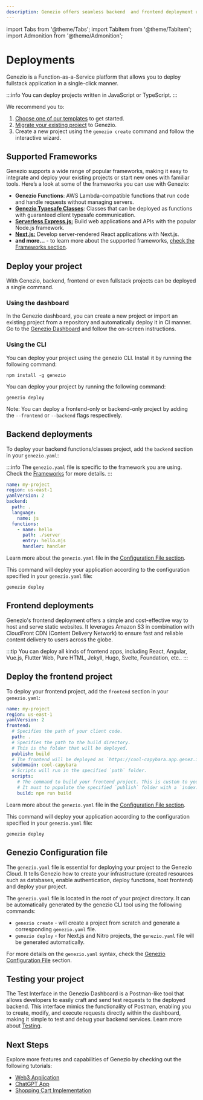 ```yaml
---
description: Genezio offers seamless backend  and frontend deployment using a function-as-a-service infrastructure. Deploy your project with a single-command `genezio deploy`.
---
```


import Tabs from '@theme/Tabs';
import TabItem from '@theme/TabItem';
import Admonition from '@theme/Admonition';

# Deployments

<head>
  <title> Deployments | Genezio Documentation</title>
</head>

Genezio is a Function-as-a-Service platform that allows you to deploy fullstack application in a single-click manner.

:::info
You can deploy projects written in JavaScript or TypeScript.
:::

We recommend you to:
1. [Choose one of our templates](/docs/getting-started/use-a-template.md) to get started.
2. [Migrate your existing project](/docs/getting-started/import-existing-project.md) to Genezio.
3. Create a new project using the `genezio create` command and follow the interactive wizard.

## Supported Frameworks

Genezio supports a wide range of popular frameworks, making it easy to integrate and deploy your existing projects or start new ones with familiar tools.
Here’s a look at some of the frameworks you can use with Genezio:

- **Genezio Functions**: AWS Lambda-compatible functions that run code and handle requests without managing servers.
- [**Genezio Typesafe Classes**](/docs/genezio-typesafe/typesafety.md): Classes that can be deployed as functions with guaranteed client typesafe communication.
- [**Serverless Express.js:**](/docs/frameworks/expressjs.md) Build web applications and APIs with the popular Node.js framework.
- [**Next.js:**](/docs/frameworks/nextjs.md) Develop server-rendered React applications with Next.js.
- **and more...** - to learn more about the supported frameworks, [check the Frameworks section](/docs/frameworks/).

## Deploy your project

With Genezio, backend, frontend or even fullstack projects can be deployed a single command.

### Using the dashboard

In the Genezio dashboard, you can create a new project or import an existing project from a repository and automatically deploy it in CI manner.
Go to the [Genezio Dashboard](https://app.genez.io/new-project) and follow the on-screen instructions.

### Using the CLI

You can deploy your project using the genezio CLI.
Install it by running the following command:

```
npm install -g genezio
```

You can deploy your project by running the following command:

```
genezio deploy
```

Note: You can deploy a frontend-only or backend-only project by adding the `--frontend` or `--backend` flags respectively.

## Backend deployments

To deploy your backend functions/classes project, add the `backend` section in your `genezio.yaml`:

:::info
The `genezio.yaml` file is specific to the framework you are using.
Check the [Frameworks](/docs/frameworks/) for more details.
:::

```yaml title="genezio.yaml" showLineNumbers
name: my-project
region: us-east-1
yamlVersion: 2
backend:
  path: .
  language:
    name: js
  functions:
    - name: hello
      path: ./server
      entry: hello.mjs
      handler: handler
```

Learn more about the `genezio.yaml` file in the [Configuration File section](/docs/project-structure/genezio-configuration-file).

This command will deploy your application according to the configuration specified in your `genezio.yaml` file:
```
genezio deploy
```

## Frontend deployments

Genezio's frontend deployment offers a simple and cost-effective way to host and serve static websites.
It leverages Amazon S3 in combination with CloudFront CDN (Content Delivery Network) to ensure fast and reliable content delivery to users across the globe.

:::tip
You can deploy all kinds of frontend apps, including React, Angular, Vue.js, Flutter Web, Pure HTML, Jekyll, Hugo, Svelte, Foundation, etc..
:::

## Deploy the frontend project

To deploy your frontend project, add the `frontend` section in your `genezio.yaml`:

```yaml title="genezio.yaml" showLineNumbers
name: my-project
region: us-east-1
yamlVersion: 2
frontend:
  # Specifies the path of your client code.
  path: .
  # Specifies the path to the build directory.
  # This is the folder that will be deployed.
  publish: build
  # The frontend will be deployed as `https://cool-capybara.app.genez.io`,
  subdomain: cool-capybara
  # Scripts will run in the specified `path` folder.
  scripts:
    # The command to build your frontend project. This is custom to your project.
    # It must to populate the specified `publish` folder with a `index.html` file.
    build: npm run build
```

Learn more about the `genezio.yaml` file in the [Configuration File section](/docs/project-structure/genezio-configuration-file).

This command will deploy your application according to the configuration specified in your `genezio.yaml` file:
```
genezio deploy
```

## Genezio Configuration file

The `genezio.yaml` file is essential for deploying your project to the Genezio Cloud.
It tells Genezio how to create your infrastructure (created resources such as databases, enable authentication, deploy functions, host frontend) and deploy your project.

The `genezio.yaml` file is located in the root of your project directory.
It can be automatically generated by the genezio CLI tool using the following commands:
- `genezio create` - will create a project from scratch and generate a corresponding `genezio.yaml` file.
- `genezio deploy` - for Next.js and Nitro projects, the `genezio.yaml` file will be generated automatically.

For more details on the `genezio.yaml` syntax, check the [Genezio Configuration File](/docs/project-structure/genezio-configuration-file "mention") section.

## Testing your project

The Test Interface in the Genezio Dashboard is a Postman-like tool that allows developers to easily craft and send test requests to the deployed backend.
This interface mimics the functionality of Postman, enabling you to create, modify, and execute requests directly within the dashboard, making it simple to test and debug your backend services. Learn more about [Testing](/docs/features/testing).

## Next Steps

Explore more features and capabilities of Genezio by checking out the following tutorials:

- [Web3 Application](https://genezio.com/blog/create-your-first-web3-app/)
- [ChatGPT App](https://genezio.com/blog/create-your-first-app-using-chatgpt/)
- [Shopping Cart Implementation](https://genezio.com/blog/implement-a-shopping-cart-using-typescript-redis-and-react/)
